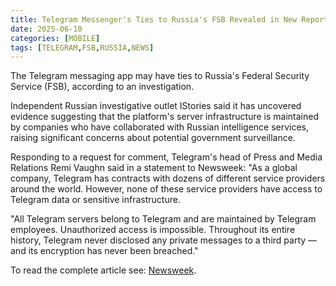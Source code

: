 ```yaml
---
title: Telegram Messenger's Ties to Russia's FSB Revealed in New Report
date: 2025-06-10
categories: [MOBILE]
tags: [TELEGRAM,FSB,RUSSIA,NEWS]
---
```


The Telegram messaging app may have ties to Russia's Federal Security Service (FSB), according to an investigation.

Independent Russian investigative outlet IStories said it has uncovered evidence suggesting that the platform's server infrastructure is maintained by companies who have collaborated with Russian intelligence services, raising significant concerns about potential government surveillance.

Responding to a request for comment, Telegram's head of Press and Media Relations Remi Vaughn said in a statement to Newsweek: "As a global company, Telegram has contracts with dozens of different service providers around the world. However, none of these service providers have access to Telegram data or sensitive infrastructure.

"All Telegram servers belong to Telegram and are maintained by Telegram employees. Unauthorized access is impossible. Throughout its entire history, Telegram never disclosed any private messages to a third party — and its encryption has never been breached." 

To read the complete article see: [Newsweek](https://www.newsweek.com/telegram-messenger-russia-fsb-ties-report-2083491).